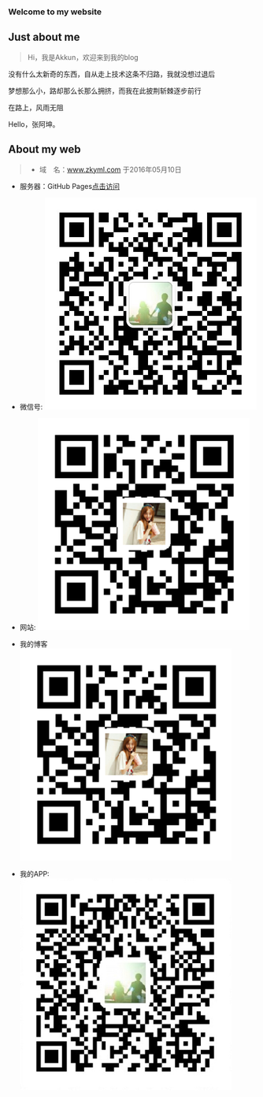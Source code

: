 ### Welcome to my website

## Just about me

> Hi，我是Akkun，欢迎来到我的blog

没有什么太新奇的东西，自从走上技术这条不归路，我就没想过退后

梦想那么小，路却那么长那么拥挤，而我在此披荆斩棘逐步前行

在路上，风雨无阻

Hello，张阿坤。

## About my web

> - 域　名：www.zkyml.com  于2016年05月10日 

  - 服务器：GitHub Pages[点击访问](http://www.zkyml.com) 

  - 微信号:
  ![微信号:JustTheOne](./images/wx.jpg)

  - 网站:
  ![网站:在路上](./images/web.jpg)

  - 我的博客 
  ![我的博客:在路上](./images/web.jpg)

  - 我的APP:
  ![我的APP:JustTheOne](./images/app.jpg)